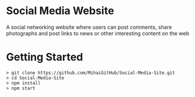 # Social Media Website

A social networking website where users can post comments, share photographs and post links to news or other interesting content on the web

# Getting Started

```
> git clone https://github.com/MihaiGitHub/Social-Media-Site.git
> cd Social-Media-Site
> npm install
> npm start
```
